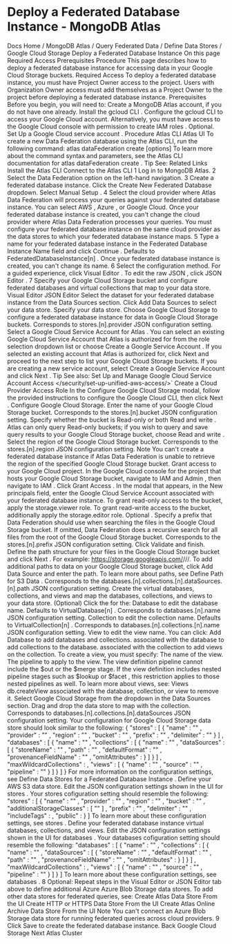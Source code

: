 # Deploy a Federated Database Instance - MongoDB Atlas


Docs Home / MongoDB Atlas / Query Federated Data / Define Data Stores / Google Cloud Storage Deploy a Federated Database Instance On this page Required Access Prerequisites Procedure This page describes how to deploy a federated database instance for
accessing data in your Google Cloud Storage buckets. Required Access To deploy a federated database instance, you must have Project Owner access to the project.
Users with Organization Owner access must add themselves as a Project Owner to the project before deploying a federated database instance. Prerequisites Before you begin, you will need to: Create a MongoDB Atlas account, if you do not have one already. Install the gcloud CLI . Configure the gcloud CLI to access your Google Cloud account. Alternatively, you must have access to
the Google Cloud console with permission to create IAM roles . Optional. Set Up a Google Cloud service account . Procedure Atlas CLI Atlas UI To create a new Data Federation database using the
Atlas CLI, run the following command: atlas dataFederation create <name> [options] To learn more about the command syntax and parameters, see the
Atlas CLI documentation for atlas dataFederation create . Tip See: Related Links Install the Atlas CLI Connect to the Atlas CLI 1 Log in to MongoDB Atlas. 2 Select the Data Federation option on the left-hand navigation. 3 Create a federated database instance. Click the Create New Federated Database dropdown. Select Manual Setup . 4 Select the cloud provider where Atlas Data Federation will process your queries against your federated database instance. You can select AWS , Azure , or Google Cloud. Once your federated database instance is created, you
can't change the cloud provider where Atlas Data Federation processes your queries. You must configure your federated database instance on the same cloud provider as the data stores to which your federated database instance maps. 5 Type a name for your federated database instance in the Federated Database Instance Name field and click Continue . Defaults to FederatedDatabaseInstance[n] . Once your federated database instance is
created, you can't change its name. 6 Select the configuration method. For a guided experience, click Visual Editor . To edit the raw JSON , click JSON Editor . 7 Specify your Google Cloud Storage bucket and configure federated databases and virtual collections that map to your data store. Visual Editor JSON Editor Select the dataset for your federated database instance from the Data Sources section. Click Add Data Sources to select your data store. Specify your data store. Choose Google Cloud Storage to configure a federated database instance for
data in Google Cloud Storage buckets. Corresponds to stores.[n].provider JSON configuration
setting. Select a Google Cloud Service Account for Atlas . You can select an existing Google Cloud Service Account that Atlas is authorized for from the role selection dropdown list or choose Create a Google Service Account . If you selected an existing account that Atlas is authorized
for, click Next and proceed to the next step to list
your Google Cloud Storage buckets. If you are creating a new service account, select Create
a Google Service Account and click Next . Tip See also: Set Up and Manage Google Cloud Service Account Access </security/set-up-unified-aws-access/>` Create a Cloud Provider Access Role In the Configure Google Cloud Storage modal, follow the
provided instructions to configure the Google Cloud CLI, then click Next . Configure Google Cloud Storage. Enter the name of your Google Cloud Storage bucket. Corresponds to the stores.[n].bucket JSON configuration setting. Specify whether the bucket is Read-only or both Read and write . Atlas can only query Read-only buckets; if you
wish to query and save query results to your Google Cloud Storage bucket,
choose Read and write . Select the region of the Google Cloud Storage bucket. Corresponds to the stores.[n].region JSON configuration
setting. Note You can't create a federated database instance if Atlas Data Federation is unable to retrieve the
region of the specified Google Cloud Storage bucket. Grant access to your Google Cloud project. In the Google Cloud console for the project that hosts your
Google Cloud Storage bucket, navigate to IAM and Admin , then
navigate to IAM . Click Grant Access . In the modal that appears, in
the New principals field, enter the Google Cloud
Service Account associated with your federated database instance. To grant read-only access to the bucket, apply the storage.viewer role. To grant read-write access to the bucket,
additionally apply the storage.editor role. Optional . Specify a prefix that Data Federation should use when
searching the files in the Google Cloud Storage bucket. If omitted, Data Federation
does a recursive search for all files from the root of the
Google Cloud Storage bucket. Corresponds to the stores.[n].prefix JSON configuration
setting. Click Validate and finish. Define the path structure for your files in the Google Cloud Storage bucket and click Next . For example: https://storage.googleapis.com/<path>/<to>/<files>/<filename>.<file-extension> To add additional paths to data on your Google Cloud Storage bucket, click Add Data Source and enter the path. To learn more about
paths, see Define Path for S3 Data . Corresponds to the databases.[n].collections.[n].dataSources.[n].path JSON configuration setting. Create the virtual databases, collections, and views and map the
databases, collections, and views to your data store. (Optional) Click the for the: Database to edit the database name. Defaults to VirtualDatabase[n] . Corresponds to databases.[n].name JSON configuration
setting. Collection to edit the collection name. Defaults to VirtualCollection[n] . Corresponds to databases.[n].collections.[n].name JSON configuration setting. View to edit the view name. You can click: Add Database to add databases and collections. associated with the database to add collections
to the database. associated with the collection to add views on the collection. To create a
view, you must specify: The name of the view. The pipeline to apply to the view. The view definition pipeline cannot include the $out or
the $merge stage. If the view definition includes
nested pipeline stages such as $lookup or $facet ,
this restriction applies to those nested pipelines as well. To learn more about views, see: Views db.createView associated with the database, collection, or
view to remove it. Select Google Cloud Storage from the dropdown in the Data Sources section. Drag and drop the data store to map with the collection. Corresponds to databases.[n].collections.[n].dataSources JSON configuration setting. Your configuration for Google Cloud Storage data store should look
similar to the following: { "stores" : [ { "name" : "<string>" , "provider" : "<string>" , "region" : "<string>" , "bucket" : "<string>" , "prefix" : "<string>" , "delimiter" : "<string>" } ] , "databases" : [ { "name" : "<string>" , "collections" : [ { "name" : "<string>" , "dataSources" : [ { "storeName" : "<string>" , "path" : "<string>" , "defaultFormat" : "<string>" , "provenanceFieldName" : "<string>" , "omitAttributes" : <boolean> } ] } ] , "maxWildcardCollections" : <integer> , "views" : [ { "name" : "<string>" , "source" : "<string>" , "pipeline" : "<string>" } ] } ] } For more information on the configuration settings, see Define Data Stores for a Federated Database Instance . Define your AWS S3 data store. Edit the JSON configuration settings shown in the UI for stores . Your stores cofiguration setting should resemble the
following: "stores" : [ { "name" : "<string>" , "provider" : "<string>" , "region" : "<string>" , "bucket" : "<string>" , "additionalStorageClasses" : [ "<string>" ] , "prefix" : "<string>" , "delimiter" : "<string>" , "includeTags" : <boolean> , "public" : <boolean> } ] To learn more about these configuration settings, see stores . Define your federated database instance virtual databases, collections, and views. Edit the JSON configuration settings shown in the UI for databases . Your databases cofiguration setting should
resemble the following: "databases" : [ { "name" : "<string>" , "collections" : [ { "name" : "<string>" , "dataSources" : [ { "storeName" : "<string>" , "defaultFormat" : "<string>" , "path" : "<string>" , "provenanceFieldName" : "<string>" , "omitAttributes" : <boolean> } ] } ] , "maxWildcardCollections" : <integer> , "views" : [ { "name" : "<string>" , "source" : "<string>" , "pipeline" : "<string>" } ] } ] To learn more about these configuration settings, see databases . 8 Optional: Repeat steps in the Visual Editor or JSON Editor tab above to define additional Azure Azure Blob Storage data stores. To add other data stores for federated queries, see: Create Atlas Data Store From the UI Create HTTP or HTTPS Data Store From the
UI Create Atlas Online Archive Data Store From the UI Note You can't connect an Azure Blob Storage data store for running
federated queries across cloud providers. 9 Click Save to create the federated database instance. Back Google Cloud Storage Next Atlas Cluster
